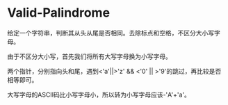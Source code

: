 # Valid-Palindrome

给定一个字符串，判断其从头从尾是否相同。去除标点和空格，不区分大小写字母。

由于不区分大小写，首先我们将所有大写字母换为小写字母。

两个指针，分别指向头和尾，遇到<'a'||>'z' && <'0' || >'9'的跳过，再比较是否相等即可。

大写字母的ASCII码比小写字母小，所以转为小写字母应该-'A'+'a'。
